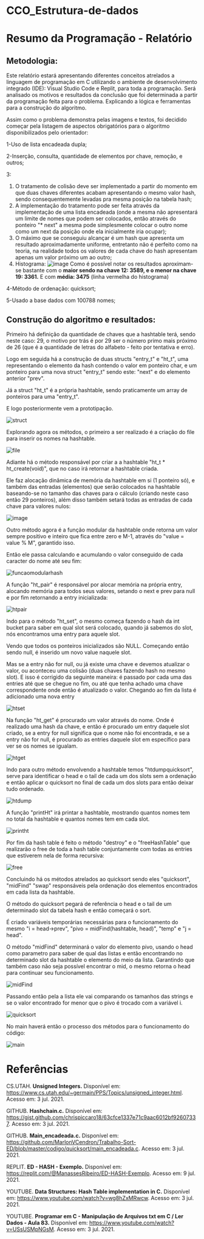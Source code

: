 # CCO_Estrutura-de-dados
# Resumo da Programação - Relatório
## Metodologia:

Este relatório estará apresentando diferentes conceitos atrelados a linguagem de programação em C utilizando o ambiente de desenvolvimento integrado (IDE): Visual Studio Code e Replit, para toda a programação. Será analisado os motivos e resultados da conclusão que foi determinada a partir da programação feita para o problema. Explicando a lógica e ferramentas para a construção do algoritmo.

Assim como o problema demonstra pelas imagens e textos, foi decidido começar pela listagem de aspectos obrigatórios para o algoritmo disponibilizados pelo orientador:

1-Uso de lista encadeada dupla;

2-Inserção, consulta, quantidade de elementos por chave, remoção, e outros;

3:
  1. O tratamento de colisão deve ser implementado a partir do momento em que duas chaves diferentes acabam apresentando o mesmo valor hash, sendo consequentemente levadas pra mesma posição na tabela hash;
  2. A implementação do tratamento pode ser feita através da implementação de uma lista encadeada (onde a mesma não apresentará um limite de nomes que podem ser colocados, então através do ponteiro "* next" a mesma pode simplesmente colocar o outro nome como um next da posição onde ela inicialmente iria ocupar);
  3. O máximo que se conseguiu alcançar é um hash que apresenta um resultado aproximadamente uniforme, entretanto não é perfeito como na teoria, na realidade todos os valores de cada chave do hash apresentam apenas um valor próximo um ao outro;
  4. Histograma:
![image](https://user-images.githubusercontent.com/66339390/125474924-59164bcb-81b0-4a54-9458-9a67a1571ef9.png)
Como é possível notar os resultados aproximam-se bastante com o **maior sendo na chave 12: 3589, e o menor na chave 19: 3361.**
E com **média: 3475** (linha vermelha do histograma)

4-Método de ordenação: quicksort;

5-Usado a base dados com 100788 nomes;

## Construção do algoritmo e resultados:

Primeiro há definição da quantidade de chaves que a hashtable terá, sendo neste caso: 29, o motivo por trás é por 29 ser o número primo mais próximo de 26 (que é a quantidade de letras do alfabeto - feito por tentativa e erro).

Logo em seguida há a construção de duas structs "entry_t" e "ht_t", uma representando o elemento da hash contendo o valor em ponteiro char, e um ponteiro para uma nova struct "entry_t" sendo este: "next" e do elemento anterior "prev".

Já a struct "ht_t" é a própria hashtable, sendo praticamente um array de ponteiros para uma "entry_t".

E logo posteriormente vem a prototipação.

![struct](https://user-images.githubusercontent.com/66339390/125795304-529e397d-d81f-4a69-a6c6-6d6f436e42dc.png)

Explorando agora os métodos, o primeiro a ser realizado é a criação do file para inserir os nomes na hashtable.

![file](https://user-images.githubusercontent.com/66339390/125795518-91949eff-9d1e-4c40-836b-a8c6d91b14d9.png)

Adiante há o método responsável por criar a a hashtable "ht_t * ht_create(void)", que no caso irá retornar a hashtable criada. 

Ele faz alocação dinâmica de memória da hashtable em si (1 ponteiro só), e também das entradas (elementos) que serão colocados na hashtable baseando-se no tamanho das chaves para o cálculo (criando neste caso então 29 ponteiros), além disso também setará todas as entradas de cada chave para valores nulos:

![image](https://user-images.githubusercontent.com/66339390/125383927-8c055700-e36e-11eb-9dc1-fc92999690ea.png)

Outro método agora é a função modular da hashtable onde retorna um valor sempre positivo e inteiro que fica entre zero e M-1, através do "value = value % M", garantido isso.

Então ele passa calculando e acumulando o valor conseguido de cada caracter do nome até seu fim:

![funcaomodularhash](https://user-images.githubusercontent.com/66339390/125795763-4e9641a9-7be9-4278-903b-faabb6f2f1dd.png)

A função "ht_pair" é responsável por alocar memória na própria entry, alocando memória para todos seus valores, setando o next e prev para null e por fim retornando a entry inicializada:

![htpair](https://user-images.githubusercontent.com/66339390/125795882-4737514b-c3f9-4bc5-8182-8a3d82f685ac.png)

Indo para o método "ht_set", o mesmo começa fazendo o hash da int bucket para saber em qual slot será colocado, quando já sabemos do slot, nós encontramos uma entry para aquele slot.

Vendo que todos os ponteiros inicializados são NULL. Começando então sendo null, é inserido um novo value naquele slot. 

Mas se a entry não for null, ou já existe uma chave e devemos atualizar o valor, ou aconteceu uma colisão (duas chaves fazendo hash no mesmo slot). E isso é corrigido da seguinte maneira: é passado por cada uma das entries até que se chegue no fim, ou até que tenha achado uma chave correspondente onde então é atualizado o valor. Chegando ao fim da lista é adicionado uma nova entry

![htset](https://user-images.githubusercontent.com/66339390/125796136-ef19cf5e-b8d2-47bc-8efe-2bae3faa2bfe.png)

Na função "ht_get" é procurado um valor através do nome. Onde é realizado uma hash da chave, e então é procurado um entry daquele slot criado, se a entry for null significa que o nome não foi encontrada, e se a entry não for null, é procurado as entries daquele slot em específico para ver se os nomes se igualam.

![htget](https://user-images.githubusercontent.com/66339390/125796289-18c8ae7f-b6c7-4849-8bec-9d7c3a37d4cd.png)

Indo para outro método envolvendo a hashtable temos "htdumpquicksort", serve para identificar o head e o tail de cada um dos slots sem a ordenação e então aplicar o quicksort no final de cada um dos slots para então deixar tudo ordenado.

![htdump](https://user-images.githubusercontent.com/66339390/125801674-d5d2df01-d32a-4dec-b319-f21b8f5414d3.png)

A função "printHt" irá printar a hashtable, mostrando quantos nomes tem no total da hashtable e quantos nomes tem em cada slot.

![printht](https://user-images.githubusercontent.com/66339390/125796782-026df251-ca9d-4685-b05d-37640b171c79.png)

Por fim da hash table é feito o método "destroy" e o "freeHashTable" que realizarão o free de toda a hash table conjuntamente com todas as entries que estiverem nela de forma recursiva:

![free](https://user-images.githubusercontent.com/66339390/125351033-f3eb7b80-e335-11eb-91c6-532e7ae0495d.png)

Concluindo há os métodos atrelados ao quicksort sendo eles "quicksort", "midFind" "swap" responsáveis pela ordenação dos elementos encontrados em cada lista da hashtable.

O método do quicksort pegará de referência o head e o tail de um determinado slot da tabela hash e então começará o sort.

É criado variáveis temporárias necessárias para o funcionamento do mesmo "i = head->prev", "pivo = midFind(hashtable, head)", "temp" e "j = head".

O método "midFind" determinará o valor do elemento pivo, usando o head como parametro para saber de qual das listas e então encontrando no determinado slot da hashtable o elemento do meio da lista. Garantindo que também caso não seja possível encontrar o mid, o mesmo retorna o head para continuar seu funcionamento.

![midFind](https://user-images.githubusercontent.com/66339390/125845403-929141de-12e3-4680-8f69-6d941244a576.png)

Passando então pela a lista ele vai comparando os tamanhos das strings e se o valor encontrado for menor que o pivo é trocado com a variável i.

![quicksort](https://user-images.githubusercontent.com/66339390/125797410-1fcccc89-aa54-47b0-9366-2fa3e5471358.png)

No main haverá então o processo dos métodos para o funcionamento do código:

![main](https://user-images.githubusercontent.com/66339390/125797515-fd485d94-4315-4ba9-8d89-a0563410bd81.png)

# Referências

CS.UTAH. **Unsigned Integers.** Disponível em: <https://www.cs.utah.edu/~germain/PPS/Topics/unsigned_integer.html>. Acesso em: 3 jul. 2021.

GITHUB. **Hashchain.c.** Disponível em: <https://gist.github.com/chrispiccaro18/63cfce1337e71c9aac6012bf92607337>. Acesso em: 3 jul. 2021.

GITHUB. **Main_encadeada.c.** Disponível em: <https://github.com/MarlonVCendron/Trabalho-Sort-ED/blob/master/codigo/quicksort/main_encadeada.c>. Acesso em: 3 jul. 2021.

REPLIT. **ED - HASH - Exemplo.** Disponível em: <https://replit.com/@ManassesRibeiro/ED-HASH-Exemplo>. Acesso em: 9 jul. 2021.

YOUTUBE. **Data Structures: Hash Table implementation in C.** Disponível em: <https://www.youtube.com/watch?v=wg8hZxMRwcw>. Acesso em: 3 jul. 2021.

YOUTUBE. **Programar em C - Manipulação de Arquivos txt em C / Ler Dados - Aula 83.** Disponível em: <https://www.youtube.com/watch?v=USsUSMpNGsM>. Acesso em: 3 jul. 2021.
